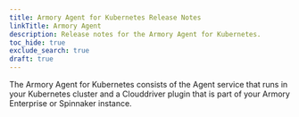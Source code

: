```yaml
---
title: Armory Agent for Kubernetes Release Notes
linkTitle: Armory Agent
description: Release notes for the Armory Agent for Kubernetes. 
toc_hide: true
exclude_search: true
draft: true
---
```


The Armory Agent for Kubernetes consists of the Agent service that runs in your Kubernetes cluster and a Clouddriver plugin that is part of your Armory Enterprise or Spinnaker instance.